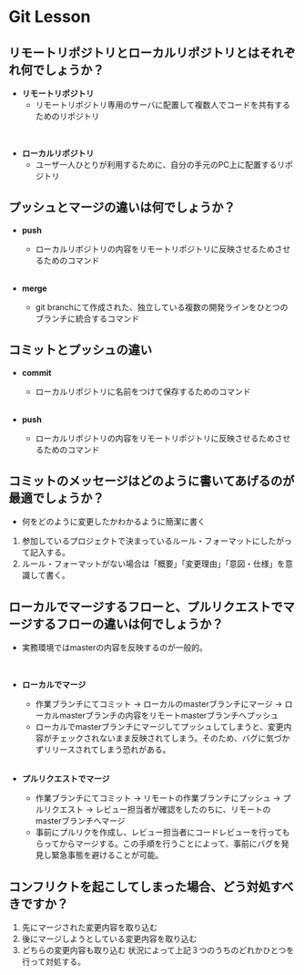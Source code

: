 # Git Lesson

## リモートリポジトリとローカルリポジトリとはそれぞれ何でしょうか？

- __リモートリポジトリ__
  - リモートリポジトリ専用のサーバに配置して複数人でコードを共有するためのリポジトリ
<br>

- __ローカルリポジトリ__
  - ユーザ一人ひとりが利用するために、自分の手元のPC上に配置するリポジトリ

## プッシュとマージの違いは何でしょうか？

- __push__
  - ローカルリポジトリの内容をリモートリポジトリに反映させるためさせるためのコマンド
  <br>

- __merge__
  - git branchにて作成された、独立している複数の開発ラインをひとつのブランチに統合するコマンド


## コミットとプッシュの違い

- __commit__
  - ローカルリポジトリに名前をつけて保存するためのコマンド
  <br>

- __push__
  - ローカルリポジトリの内容をリモートリポジトリに反映させるためさせるためのコマンド


## コミットのメッセージはどのように書いてあげるのが最適でしょうか？

- 何をどのように変更したかわかるように簡潔に書く
1. 参加しているプロジェクトで決まっているルール・フォーマットにしたがって記入する。
2. ルール・フォーマットがない場合は「概要」「変更理由」「意図・仕様」を意識して書く。


## ローカルでマージするフローと、プルリクエストでマージするフローの違いは何でしょうか？

- 実務環境ではmasterの内容を反映するのが一般的。
<br>

- __ローカルでマージ__
  - 作業ブランチにてコミット → ローカルのmasterブランチにマージ
  → ローカルmasterブランチの内容をリモートmasterブランチへプッシュ
  - ローカルでmasterブランチにマージしてプッシュしてしまうと、変更内容がチェックされないまま反映されてしまう。そのため、バグに気づかずリリースされてしまう恐れがある。
  <br>

- __プルリクエストでマージ__
  - 作業ブランチにてコミット → リモートの作業ブランチにプッシュ → プルリクエスト
  → レビュー担当者が確認をしたのちに、リモートのmasterブランチへマージ
  - 事前にプルリクを作成し、レビュー担当者にコードレビューを行ってもらってからマージする。この手順を行うことによって、事前にバグを発見し緊急事態を避けることが可能。


## コンフリクトを起こしてしまった場合、どう対処すべきですか？

1. 先にマージされた変更内容を取り込む
2. 後にマージしようとしている変更内容を取り込む
3. どちらの変更内容も取り込む
状況によって上記３つのうちのどれかひとつを行って対処する。
